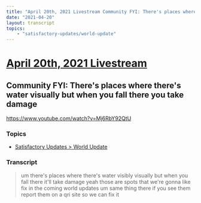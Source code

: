 ```yaml
---
title: "April 20th, 2021 Livestream Community FYI: There's places where there's water visually but when you fall there you take damage"
date: "2021-04-20"
layout: transcript
topics:
    - "satisfactory-updates/world-update"
---
```

# [April 20th, 2021 Livestream](../2021-04-20.md)
## Community FYI: There's places where there's water visually but when you fall there you take damage
https://www.youtube.com/watch?v=Mj6RbY92QtU

### Topics
* [Satisfactory Updates > World Update](../topics/satisfactory-updates/world-update.md)

### Transcript

> um there's places where there's water visibly visually but when you fall there it'll take damage yeah those are spots that we're gonna like fix in the coming world updates um same thing there if you see them report them on a qri site so we can fix it
